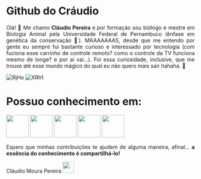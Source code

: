 # Github do Cráudio
<div align="justify"> Olá! 👋 Me chamo <b> Cláudio Pereira </b> e por formação sou biólogo e mestre em Biologia Animal pela Universidade Federal de Pernambuco (ênfase em genética da conservação 🧬). 
MAAAAAAAS, desde que me entendo por gente eu sempre fui bastante curioso e interessado por tecnologia (com fuciona esse carrinho de controle remoto? como o controle da TV funciona mesmo de longe? e por aí vai...). Foi essa curiosidade, inclusive, que me trouxe até esse mundo mágico do qual eu não quero mais sair hahaha.  🤟 </p>



![RjHo](https://user-images.githubusercontent.com/101600143/167058283-5a788e5c-2f6c-4e2a-bacd-fca415f984d4.gif)       ![XRh1](https://user-images.githubusercontent.com/101600143/167057929-f952fb10-05a7-4d98-b0ef-dd6b317150e1.gif)


# Possuo conhecimento em:

<img src="https://cdn.jsdelivr.net/gh/devicons/devicon/icons/java/java-original-wordmark.svg" width="60" height="60"/> <img src="https://cdn.jsdelivr.net/gh/devicons/devicon/icons/mysql/mysql-original-wordmark.svg" width="60" height="60"/> <img src="https://cdn.jsdelivr.net/gh/devicons/devicon/icons/spring/spring-original-wordmark.svg" width="60" height="60"/> <img src="https://cdn.jsdelivr.net/gh/devicons/devicon/icons/photoshop/photoshop-line.svg" width="60" height="60"/> <img src="https://cdn.jsdelivr.net/gh/devicons/devicon/icons/git/git-original-wordmark.svg" width="60" height="60"/>


<div align="justify"> Espero que minhas contribuições te ajudem de alguma maneira, afinal... <b> a essência do conhecimento é compartilhá-lo! </b> </p>                                                                                                                 
   
 Cláudio Moura Pereira <a href="https://www.linkedin.com/in/claudiomourapereira/" target="_blank"> <img src="https://cdn.jsdelivr.net/gh/devicons/devicon/icons/linkedin/linkedin-original.svg" width="30" height = "30"/>

  

















